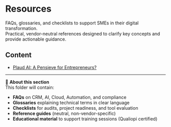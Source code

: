 # Resources

FAQs, glossaries, and checklists to support SMEs in their digital transformation.  
Practical, vendor-neutral references designed to clarify key concepts and provide actionable guidance.  

## Content

- [Plaud AI: A Pensieve for Entrepreneurs?](https://github.com/TizyConseil/knowledge-base/blob/main/resources/plaud-ai-entrepreneurs)  
  

---

📌 **About this section**  
This folder will contain:  
- **FAQs** on CRM, AI, Cloud, Automation, and compliance  
- **Glossaries** explaining technical terms in clear language  
- **Checklists** for audits, project readiness, and tool evaluation  
- **Reference guides** (neutral, non-vendor-specific)  
- **Educational material** to support training sessions (Qualiopi certified)  
